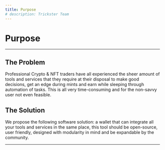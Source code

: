 ```yaml
---
title: Purpose
# description: Trickster Team
---
```


# Purpose

---

## The Problem

Professional Crypto & NFT traders have all experienced the sheer amount of tools and services that they require at their disposal to make good decisions, get an edge during mints and earn while sleeping through automation of tasks. This is all very time-consuming and for the non-savvy user not even feasible.

## The Solution

We propose the following software solution: a wallet that can integrate all your tools and services in the same place, this tool should be open-source, user friendly, designed with modularity in mind and be expandable by the community.

---